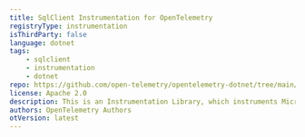 ```yaml
---
title: SqlClient Instrumentation for OpenTelemetry
registryType: instrumentation
isThirdParty: false
language: dotnet
tags:
    - sqlclient
    - instrumentation
    - dotnet
repo: https://github.com/open-telemetry/opentelemetry-dotnet/tree/main/src/OpenTelemetry.Instrumentation.SqlClient
license: Apache 2.0
description: This is an Instrumentation Library, which instruments Microsoft.Data.SqlClient and System.Data.SqlClient and collects traces about database operations.
authors: OpenTelemetry Authors
otVersion: latest
---
```

